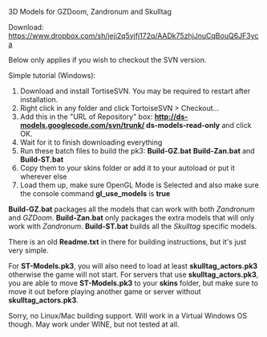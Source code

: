3D Models for GZDoom, Zandronum and Skulltag

Download: https://www.dropbox.com/sh/jeji2q5vjfj172q/AADk75zhjJnuCqBouQ6JF3yca

Below only applies if you wish to checkout the SVN version.

Simple tutorial (Windows):
  1. Download and install TortiseSVN. You may be required to restart after installation.
  1. Right click in any folder and click TortoiseSVN > Checkout...
  1. Add this in the "URL of Repository" box: **http://ds-models.googlecode.com/svn/trunk/ ds-models-read-only** and click OK.
  1. Wait for it to finish downloading everything
  1. Run these batch files to build the pk3: **Build-GZ.bat** **Build-Zan.bat** and **Build-ST.bat**
  1. Copy them to your skins folder or add it to your autoload or put it wherever else
  1. Load them up, make sure OpenGL Mode is Selected and also make sure the console command **gl\_use\_models** is **true**

**Build-GZ.bat** packages all the models that can work with both _Zandronum_ and _GZDoom_. **Build-Zan.bat** only packages the extra models that will only work with _Zandronum_.
**Build-ST.bat** builds all the _Skulltag_ specific models.

There is an old **Readme.txt** in there for building instructions, but it's just very simple.

For **ST-Models.pk3**, you will also need to load at least **skulltag\_actors.pk3** otherwise the game will not start.
For servers that use **skulltag\_actors.pk3**, you are able to move **ST-Models.pk3** to your **skins** folder, but make sure to move it out before playing another game or server without **skulltag\_actors.pk3**.

Sorry, no Linux/Mac building support.
Will work in a Virtual Windows OS though.
May work under WINE, but not tested at all.